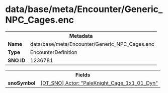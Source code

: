 <h1>data/base/meta/Encounter/Generic_NPC_Cages.enc</h1><table><tr><th colspan="100%">Metadata</th></tr><tr><td><b>Name</b></td><td>data/base/meta/Encounter/Generic_NPC_Cages.enc</td></tr><tr><td><b>Type</b></td><td>EncounterDefinition</td></tr><tr><td><b>SNO ID</b></td><td>1236781</td></tr></table>

<table><tr><th colspan="100%">Fields</th></tr><tr><td><b>snoSymbol</b></td><td><a href="..\Actor\PaleKnight_Cage_1x1_01_Dyn.acr">[DT_SNO] Actor: "PaleKnight_Cage_1x1_01_Dyn"</a></td></tr></table>

